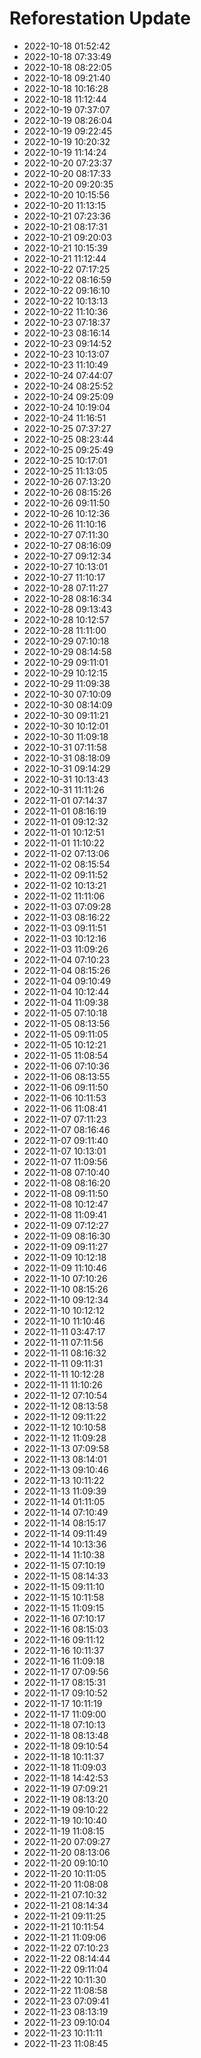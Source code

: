 # Reforestation Update

- 2022-10-18 01:52:42
- 2022-10-18 07:33:49
- 2022-10-18 08:22:05
- 2022-10-18 09:21:40
- 2022-10-18 10:16:28
- 2022-10-18 11:12:44
- 2022-10-19 07:37:07
- 2022-10-19 08:26:04
- 2022-10-19 09:22:45
- 2022-10-19 10:20:32
- 2022-10-19 11:14:24
- 2022-10-20 07:23:37
- 2022-10-20 08:17:33
- 2022-10-20 09:20:35
- 2022-10-20 10:15:56
- 2022-10-20 11:13:15
- 2022-10-21 07:23:36
- 2022-10-21 08:17:31
- 2022-10-21 09:20:03
- 2022-10-21 10:15:39
- 2022-10-21 11:12:44
- 2022-10-22 07:17:25
- 2022-10-22 08:16:59
- 2022-10-22 09:16:10
- 2022-10-22 10:13:13
- 2022-10-22 11:10:36
- 2022-10-23 07:18:37
- 2022-10-23 08:16:14
- 2022-10-23 09:14:52
- 2022-10-23 10:13:07
- 2022-10-23 11:10:49
- 2022-10-24 07:44:07
- 2022-10-24 08:25:52
- 2022-10-24 09:25:09
- 2022-10-24 10:19:04
- 2022-10-24 11:16:51
- 2022-10-25 07:37:27
- 2022-10-25 08:23:44
- 2022-10-25 09:25:49
- 2022-10-25 10:17:01
- 2022-10-25 11:13:05
- 2022-10-26 07:13:20
- 2022-10-26 08:15:26
- 2022-10-26 09:11:50
- 2022-10-26 10:12:36
- 2022-10-26 11:10:16
- 2022-10-27 07:11:30
- 2022-10-27 08:16:09
- 2022-10-27 09:12:34
- 2022-10-27 10:13:01
- 2022-10-27 11:10:17
- 2022-10-28 07:11:27
- 2022-10-28 08:16:34
- 2022-10-28 09:13:43
- 2022-10-28 10:12:57
- 2022-10-28 11:11:00
- 2022-10-29 07:10:18
- 2022-10-29 08:14:58
- 2022-10-29 09:11:01
- 2022-10-29 10:12:15
- 2022-10-29 11:09:38
- 2022-10-30 07:10:09
- 2022-10-30 08:14:09
- 2022-10-30 09:11:21
- 2022-10-30 10:12:01
- 2022-10-30 11:09:18
- 2022-10-31 07:11:58
- 2022-10-31 08:18:09
- 2022-10-31 09:14:29
- 2022-10-31 10:13:43
- 2022-10-31 11:11:26
- 2022-11-01 07:14:37
- 2022-11-01 08:16:19
- 2022-11-01 09:12:32
- 2022-11-01 10:12:51
- 2022-11-01 11:10:22
- 2022-11-02 07:13:06
- 2022-11-02 08:15:54
- 2022-11-02 09:11:52
- 2022-11-02 10:13:21
- 2022-11-02 11:11:06
- 2022-11-03 07:09:28
- 2022-11-03 08:16:22
- 2022-11-03 09:11:51
- 2022-11-03 10:12:16
- 2022-11-03 11:09:26
- 2022-11-04 07:10:23
- 2022-11-04 08:15:26
- 2022-11-04 09:10:49
- 2022-11-04 10:12:44
- 2022-11-04 11:09:38
- 2022-11-05 07:10:18
- 2022-11-05 08:13:56
- 2022-11-05 09:11:05
- 2022-11-05 10:12:21
- 2022-11-05 11:08:54
- 2022-11-06 07:10:36
- 2022-11-06 08:13:55
- 2022-11-06 09:11:50
- 2022-11-06 10:11:53
- 2022-11-06 11:08:41
- 2022-11-07 07:11:23
- 2022-11-07 08:16:46
- 2022-11-07 09:11:40
- 2022-11-07 10:13:01
- 2022-11-07 11:09:56
- 2022-11-08 07:10:40
- 2022-11-08 08:16:20
- 2022-11-08 09:11:50
- 2022-11-08 10:12:47
- 2022-11-08 11:09:41
- 2022-11-09 07:12:27
- 2022-11-09 08:16:30
- 2022-11-09 09:11:27
- 2022-11-09 10:12:18
- 2022-11-09 11:10:46
- 2022-11-10 07:10:26
- 2022-11-10 08:15:26
- 2022-11-10 09:12:34
- 2022-11-10 10:12:12
- 2022-11-10 11:10:46
- 2022-11-11 03:47:17
- 2022-11-11 07:11:56
- 2022-11-11 08:16:32
- 2022-11-11 09:11:31
- 2022-11-11 10:12:28
- 2022-11-11 11:10:26
- 2022-11-12 07:10:54
- 2022-11-12 08:13:58
- 2022-11-12 09:11:22
- 2022-11-12 10:10:58
- 2022-11-12 11:09:28
- 2022-11-13 07:09:58
- 2022-11-13 08:14:01
- 2022-11-13 09:10:46
- 2022-11-13 10:11:22
- 2022-11-13 11:09:39
- 2022-11-14 01:11:05
- 2022-11-14 07:10:49
- 2022-11-14 08:15:17
- 2022-11-14 09:11:49
- 2022-11-14 10:13:36
- 2022-11-14 11:10:38
- 2022-11-15 07:10:19
- 2022-11-15 08:14:33
- 2022-11-15 09:11:10
- 2022-11-15 10:11:58
- 2022-11-15 11:09:15
- 2022-11-16 07:10:17
- 2022-11-16 08:15:03
- 2022-11-16 09:11:12
- 2022-11-16 10:11:37
- 2022-11-16 11:09:18
- 2022-11-17 07:09:56
- 2022-11-17 08:15:31
- 2022-11-17 09:10:52
- 2022-11-17 10:11:19
- 2022-11-17 11:09:00
- 2022-11-18 07:10:13
- 2022-11-18 08:13:48
- 2022-11-18 09:10:54
- 2022-11-18 10:11:37
- 2022-11-18 11:09:03
- 2022-11-18 14:42:53
- 2022-11-19 07:09:21
- 2022-11-19 08:13:20
- 2022-11-19 09:10:22
- 2022-11-19 10:10:40
- 2022-11-19 11:08:15
- 2022-11-20 07:09:27
- 2022-11-20 08:13:06
- 2022-11-20 09:10:10
- 2022-11-20 10:11:05
- 2022-11-20 11:08:08
- 2022-11-21 07:10:32
- 2022-11-21 08:14:34
- 2022-11-21 09:11:25
- 2022-11-21 10:11:54
- 2022-11-21 11:09:06
- 2022-11-22 07:10:23
- 2022-11-22 08:14:44
- 2022-11-22 09:11:04
- 2022-11-22 10:11:30
- 2022-11-22 11:08:58
- 2022-11-23 07:09:41
- 2022-11-23 08:13:19
- 2022-11-23 09:10:04
- 2022-11-23 10:11:11
- 2022-11-23 11:08:45
